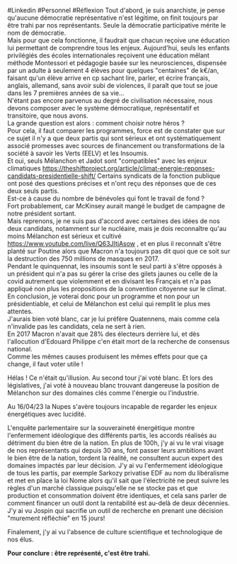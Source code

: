 #Linkedin #Personnel #Réflexion
Tout d'abord, je suis anarchiste, je pense qu'aucune démocratie représentative n'est légitime, on finit toujours par être trahi par nos représentants. Seule la démocratie participative mérite le nom de démocratie.  
Mais pour que cela fonctionne, il faudrait que chacun reçoive une éducation lui permettant de comprendre tous les enjeux. Aujourd'hui, seuls les enfants privilégiés des écoles internationales reçoivent une éducation mêlant méthode Montessori et pédagogie basée sur les neurosciences, dispensée par un adulte à seulement 4 élèves pour quelques "centaines" de k€/an, faisant qu'un élève arrive en cp sachant lire, parler, et écrire français, anglais, allemand, sans avoir subi de violences, il paraît que tout se joue dans les 7 premières années de sa vie...  
N'étant pas encore parvenus au degré de civilisation nécessaire, nous devons composer avec le système démocratique, représentatif et transitoire, que nous avons.  
La grande question est alors : comment choisir notre héros ?  
Pour cela, il faut comparer les programmes, force est de constater que sur ce sujet il n'y a que deux partis qui sont sérieux et ont systématiquement associé promesses avec sources de financement ou transformations de la société à savoir les Verts (EELV) et les Insoumis.  
Et oui, seuls Mélanchon et Jadot sont "compatibles" avec les enjeux climatiques https://theshiftproject.org/article/climat-energie-reponses-candidats-presidentielle-shift/
Certains syndicats de la fonction publique ont posé des questions précises et n'ont reçu des réponses que de ces deux seuls partis.  
Est-ce à cause du nombre de bénévoles qui font le travail de fond ?  
Fort probablement, car McKinsey aurait mangé le budget de campagne de notre président sortant.  
Mais reprenons, je ne suis pas d'accord avec certaines des idées de nos deux candidats, notamment sur le nucléaire, mais je dois reconnaître qu'au moins Mélanchon est sérieux et cultivé https://www.youtube.com/live/Q63JItjAsow , et en plus il reconnaît s'être planté sur Poutine alors que Macron n'a toujours pas dit quoi que ce soit sur la destruction des 750 millions de masques en 2017.  
Pendant le quinquennat, les insoumis sont le seul parti à s'être opposés à un président qui n'a pas su gérer la crise des gilets jaunes ou celle de la covid autrement que violemment et en divisant les Français et n'a pas appliqué non plus les propositions de la convention citoyenne sur le climat.  
En conclusion, je voterai donc pour un programme et non pour un présidentiable, et celui de Mélanchon est celui qui remplit le plus mes attentes.  
J'aurais bien voté blanc, car je lui préfère Quatennens, mais comme cela n'invalide pas les candidats, cela ne sert à rien.  
En 2017 Macron n'avait que 28% des électeurs derrière lui, et dès l'allocution d'Edouard Philippe c'en était mort de la recherche de consensus national.  
Comme les mêmes causes produisent les mêmes effets pour que ça change, il faut voter utile !

Hélas ! Ce n'était qu'illusion.
Au second tour j'ai voté blanc.
Et lors des législatives, j'ai voté à nouveau blanc trouvant dangereuse la position de Mélanchon sur des domaines clés comme l'énergie ou l'industrie.

Au 16/04/23 la Nupes s'avère toujours incapable de regarder les enjeux énergétiques avec lucidité.

L'enquête parlementaire sur la souveraineté énergétique montre l'enfermement idéologique des différents partis, les accords réalisés au détriment du bien être de la nation.
En plus de 100h, j'y ai vu le vrai visage de nos représentants qui depuis 30 ans, font passer leurs ambitions avant le bien être de la nation, tordent la réalité, ne consultent aucun expert des domaines impactés par leur décision. J'y ai vu l'enfermement idéologique de tous les partis, par exemple Sarkozy privatise EDF au nom du libéralisme et met en place la loi Nome alors qu'il sait que l'électricité ne peut suivre les règles d'un marché classique puisqu'elle ne se stocke pas et que production et consommation doivent être identiques, et cela sans parler de comment financer un outil dont la rentabilité est au-delà de deux décennies. J'y ai vu Jospin qui sacrifie un outil de recherche en prenant une décision "murement réfléchie" en 15 jours!

Finalement, j'y ai vu l'absence de culture scientifique et technologique de nos élus.

**Pour conclure : être représenté, c'est être trahi.**